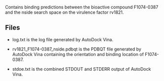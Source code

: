 Contains binding predictions between the bioactive compound F1074-0387 and the nside search space on the virulence factor rv1821.

## Files

- log.txt is the log file generated by AutoDock Vina.

- rv1821_F1074-0387_nside.pdbqt is the PDBQT file generated by AutoDock Vina containing the orientation and binding location of F1074-0387.

- stdoe.txt is the combined STDOUT and STDERR output of AutoDock Vina.

